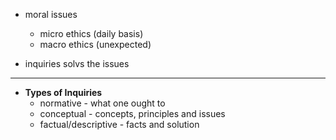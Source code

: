 - moral issues
	- micro ethics (daily basis)
	- macro ethics (unexpected)

- inquiries solvs the issues
---
- **Types of Inquiries**
	- normative - what one ought to
	- conceptual - concepts, principles and issues
	- factual/descriptive - facts and solution
